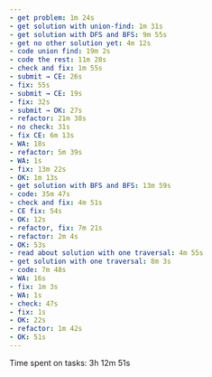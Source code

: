 ```yaml
---
- get problem: 1m 24s
- get solution with union-find: 1m 31s
- get solution with DFS and BFS: 9m 55s
- get no other solution yet: 4m 12s
- code union find: 19m 2s
- code the rest: 11m 28s
- check and fix: 1m 55s
- submit → CE: 26s
- fix: 55s
- submit → CE: 19s
- fix: 32s
- submit → OK: 27s
- refactor: 21m 38s
- no check: 31s
- fix CE: 6m 13s
- WA: 18s
- refactor: 5m 39s
- WA: 1s
- fix: 13m 22s
- OK: 1m 13s
- get solution with BFS and BFS: 13m 59s
- code: 35m 47s
- check and fix: 4m 51s
- CE fix: 54s
- OK: 12s
- refactor, fix: 7m 21s
- refactor: 2m 4s
- OK: 53s
- read about solution with one traversal: 4m 55s
- get solution with one traversal: 8m 3s
- code: 7m 48s
- WA: 16s
- fix: 1m 3s
- WA: 1s
- check: 47s
- fix: 1s
- OK: 22s
- refactor: 1m 42s
- OK: 51s
---
```

Time spent on tasks: 3h 12m 51s
